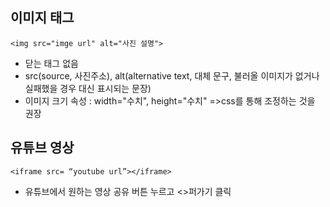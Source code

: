 ## 이미지 태그


```
<img src="imge url" alt="사진 설명">
```
- 닫는 태그 없음
- src(source, 사진주소), alt(alternative text, 대체 문구, 불러올 이미지가 없거나 실패했을 경우 대신 표시되는 문장)
- 이미지 크기 속성 : width="수치", height="수치" =>css를 통해 조정하는 것을 권장

## 유튜브 영상

```
<iframe src= “youtube url”></iframe>
```
- 유튜브에서 원하는 영상 공유 버튼 누르고 <>퍼가기 클릭